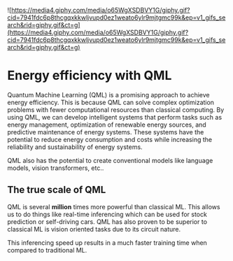 ![https://media4.giphy.com/media/o65WgXSDBVY1G/giphy.gif?cid=7941fdc6p8thcgqxkkwljvupd0ez1weato6ylr9mjtgmc99k&ep=v1_gifs_search&rid=giphy.gif&ct=g](https://media4.giphy.com/media/o65WgXSDBVY1G/giphy.gif?cid=7941fdc6p8thcgqxkkwljvupd0ez1weato6ylr9mjtgmc99k&ep=v1_gifs_search&rid=giphy.gif&ct=g)

# Energy efficiency with QML

Quantum Machine Learning (QML) is a promising approach to achieve energy efficiency. This is because QML can solve complex optimization problems with fewer computational resources than classical computing. By using QML, we can develop intelligent systems that perform tasks such as energy management, optimization of renewable energy sources, and predictive maintenance of energy systems. These systems have the potential to reduce energy consumption and costs while increasing the reliability and sustainability of energy systems.

QML also has the potential to create conventional models like language models, vision transformers, etc.. 

## The true scale of QML

QML is several ****************million**************** times more powerful than classical ML. This allows us to do things like real-time inferencing which can be used for stock prediction or self-driving cars. QML has also proven to be superior to classical ML is vision oriented tasks due to its circuit nature.

This inferencing speed up results in a much faster training time when compared to traditional ML.
